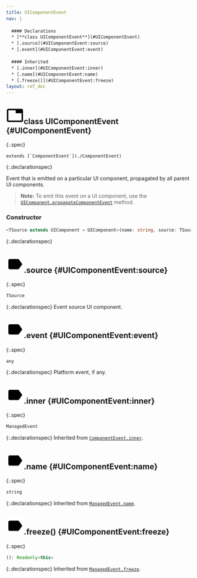 ```yaml
---
title: UIComponentEvent
nav: |

  #### Declarations
  * [**class UIComponentEvent**](#UIComponentEvent)
  * [.source](#UIComponentEvent:source)
  * [.event](#UIComponentEvent:event)

  #### Inherited
  * [.inner](#UIComponentEvent:inner)
  * [.name](#UIComponentEvent:name)
  * [.freeze()](#UIComponentEvent:freeze)
layout: ref_doc
---
```


## ![](/assets/icons/spec-class.svg)class UIComponentEvent {#UIComponentEvent}
{:.spec}


<pre markdown="span"><code markdown="span">extends [`ComponentEvent`](./ComponentEvent)</code></pre>
{:.declarationspec}

Event that is emitted on a particular UI component, propagated by all parent UI components.

> __Note:__ To emit this event on a UI component, use the [`UIComponent.propagateComponentEvent`](./UIComponent#UIComponent:propagateComponentEvent) method.

### Constructor
```typescript
<TSource extends UIComponent = UIComponent>(name: string, source: TSource, inner?: ManagedEvent, event?: any): UIComponentEvent<TSource>
```
{:.declarationspec}



## ![](/assets/icons/spec-property.svg).source {#UIComponentEvent:source}
{:.spec}

```typescript
TSource
```
{:.declarationspec}
Event source UI component.



## ![](/assets/icons/spec-property.svg).event {#UIComponentEvent:event}
{:.spec}

```typescript
any
```
{:.declarationspec}
Platform event, if any.



## ![](/assets/icons/spec-property.svg).inner {#UIComponentEvent:inner}
{:.spec}

```typescript
ManagedEvent
```
{:.declarationspec}
Inherited from [`ComponentEvent.inner`](./ComponentEvent#ComponentEvent:inner).



## ![](/assets/icons/spec-property.svg).name {#UIComponentEvent:name}
{:.spec}

```typescript
string
```
{:.declarationspec}
Inherited from [`ManagedEvent.name`](./ManagedEvent#ManagedEvent:name).



## ![](/assets/icons/spec-method.svg).freeze() {#UIComponentEvent:freeze}
{:.spec}

```typescript
(): Readonly<this>
```
{:.declarationspec}
Inherited from [`ManagedEvent.freeze`](./ManagedEvent#ManagedEvent:freeze).


